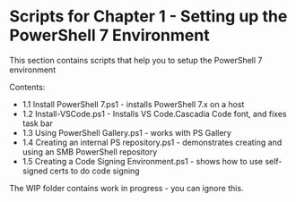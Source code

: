 #  Scripts for Chapter 1 - Setting up the PowerShell 7 Environment


This section contains scripts that help you to setup the PowerShell 7 environment

Contents:

* 1.1 Install PowerShell 7.ps1 - installs PowerShell 7.x on a host
* 1.2 Install-VSCode.ps1 - Installs VS Code.Cascadia Code font, and fixes task bar
* 1.3 Using PowerShell Gallery.ps1 - works with PS Gallery
* 1.4 Creating an internal PS repository.ps1 - demonstrates creating and using an SMB PowerShell repository
* 1.5 Creating a Code Signing Environment.ps1 - shows how to use self-signed certs to do code signing

The WIP folder contains work in progress - you can ignore this.